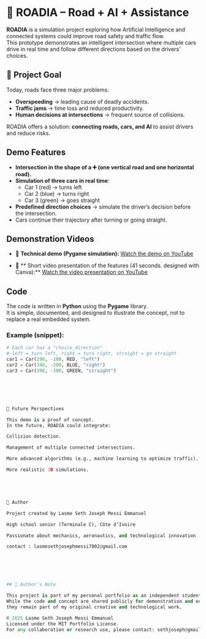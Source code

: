 # 🚦 ROADIA – Road + AI + Assistance

**ROADIA** is a simulation project exploring how Artificial Intelligence and connected systems could improve road safety and traffic flow.  
This prototype demonstrates an intelligent intersection where multiple cars drive in real time and follow different directions based on the drivers’ choices.



## 🎯 Project Goal
Today, roads face three major problems:  
- **Overspeeding** → leading cause of deadly accidents.  
- **Traffic jams** → time loss and reduced productivity.  
- **Human decisions at intersections** → frequent source of collisions.

ROADIA offers a solution: **connecting roads, cars, and AI** to assist drivers and reduce risks.



##  Demo Features
- **Intersection in the shape of a ➕ (one vertical road and one horizontal road).**  
- **Simulation of three cars in real time**:  
  - Car 1 (red) → turns left  
  - Car 2 (blue) → turns right  
  - Car 3 (green) → goes straight  
- **Predefined direction choices** → simulate the driver’s decision before the intersection.  
- Cars continue their trajectory after turning or going straight.  



## Demonstration Videos

- 🎥 **Technical demo (Pygame simulation):** [Watch the demo on YouTube](https://youtube.com/shorts/2kiXoITqzz0?si=uwB8xs7sErKv7KR0) 

- 🎥 ** Short video presentation of the features (41 seconds.  designed with Canva):** [Watch the video presentation on YouTube](https://youtube.com/shorts/TraFoG8Pg5c?si=6WaOCre-XIokIeN4)



## Code
The code is written in **Python** using the **Pygame** library.  
It is simple, documented, and designed to illustrate the concept, not to replace a real embedded system.  

### Example (snippet):
```python
# Each car has a "choice_direction"
# left = turn left, right = turn right, straight = go straight
car1 = Car(290, -100, RED, "left")
car2 = Car(340, -200, BLUE, "right")
car3 = Car(390, -300, GREEN, "straight")






🚀 Future Perspectives

This demo is a proof of concept.
In the future, ROADIA could integrate:

Collision detection.

Management of multiple connected intersections.

More advanced algorithms (e.g., machine learning to optimize traffic).

More realistic 3D simulations.





👤 Author

Project created by Lasme Seth Joseph Messi Emmanuel

High school senior (Terminale C), Côte d’Ivoire

Passionate about mechanics, aeronautics, and technological innovation

contact : lasmesethjosephmessi7002@gmail.com






## 🔖 Author’s Note

This project is part of my personal portfolio as an independent student innovator.  
While the code and concept are shared publicly for demonstration and educational purposes,  
they remain part of my original creative and technological work.

© 2025 Lasme Seth Joseph Messi Emmanuel  
Licensed under the MIT Portfolio License.  
For any collaboration or research use, please contact: sethjoseph@gmail.com


